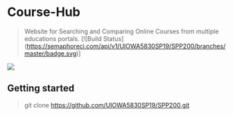 # Course-Hub
> Website for Searching and Comparing Online Courses from multiple educations portals.
 [![Build Status] (https://semaphoreci.com/api/v1/UIOWA5830SP19/SPP200/branches/master/badge.svg)]
 <img src="https://api.codeclimate.com/v1/badges/f3dfcf450dd71138f102/test_coverage" />

## Getting started
> git clone https://github.com/UIOWA5830SP19/SPP200.git
